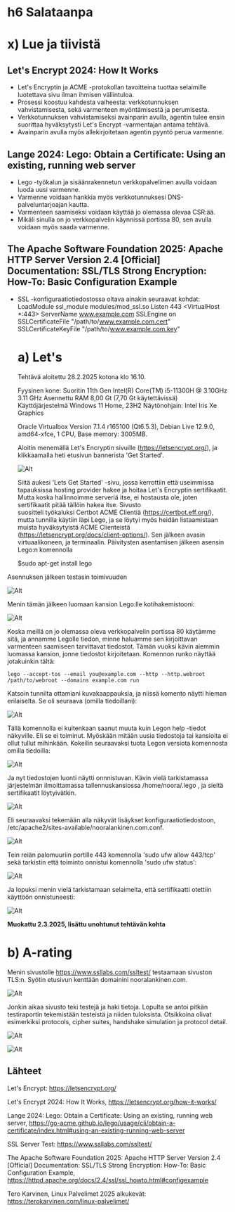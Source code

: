 # h6 Salataanpa

# x) Lue ja tiivistä

## Let's Encrypt 2024: How It Works

- Let's Encryptin ja ACME -protokollan tavoitteina tuottaa selaimille luotettava sivu ilman ihmisen väliintuloa.
- Prosessi koostuu kahdesta vaiheesta: verkkotunnuksen vahvistamisesta, sekä varmenteen myöntämisestä ja perumisesta.
- Verkkotunnuksen vahvistamiseksi avainparin avulla, agentin tulee ensin suorittaa hyväksytysti Let's Encrypt -varmentajan antama tehtävä.
- Avainparin avulla myös allekirjoitetaan agentin pyyntö perua varmenne.
  
## Lange 2024: Lego: Obtain a Certificate: Using an existing, running web server
- Lego -työkalun ja sisäänrakennetun verkkopalvelimen avulla voidaan luoda uusi varmenne. 
- Varmenne voidaan hankkia myös verkkotunnuksesi DNS-palveluntarjoajan kautta.
- Varmenteen saamiseksi voidaan käyttää jo olemassa olevaa CSR:ää.
- Mikäli sinulla on jo verkkopalvelin käynnissä portissa 80, sen avulla voidaan myös saada varmenne.

## The Apache Software Foundation 2025: Apache HTTP Server Version 2.4 [Official] Documentation: SSL/TLS Strong Encryption: How-To: Basic Configuration Example 
- SSL -konfiguraatiotiedostossa oltava ainakin seuraavat kohdat:
    LoadModule ssl_module modules/mod_ssl.so
      Listen 443
      <VirtualHost *:443>
        ServerName www.example.com
        SSLEngine on
        SSLCertificateFile "/path/to/www.example.com.cert"
        SSLCertificateKeyFile "/path/to/www.example.com.key"
    </VirtualHost>

    # a) Let's
  
  Tehtävä aloitettu 28.2.2025 kotona klo 16.10.
  
  Fyysinen kone: Suoritin 11th Gen Intel(R) Core(TM) i5-11300H @ 3.10GHz 3.11 GHz Asennettu RAM 8,00 Gt (7,70 Gt käytettävissä)       
  Käyttöjärjestelmä Windows 11 Home, 23H2 Näytönohjain: Intel Iris Xe Graphics

  Oracle Virtualbox Version 7.1.4 r165100 (Qt6.5.3), Debian Live 12.9.0, amd64-xfce, 1 CPU, Base memory: 3005MB. 
  
  Aloitin menemällä Let's Encryptin sivuille (https://letsencrypt.org/), ja klikkaamalla heti etusivun bannerista 'Get Started'.
  
  ![Alt](images/images/letsencrypt.png)

  
  Siitä aukesi 'Lets Get Started' -sivu, jossa kerrottiin että useimmissa tapauksissa hosting provider hakee ja hoitaa Let's Encryptin sertifikaatit. Mutta koska hallinnoimme serveriä itse, ei hostausta ole, joten sertifikaatit pitää tällöin hakea itse. Sivusto       
  suositteli
  työkaluksi Certbot ACME Clientiä (https://certbot.eff.org/), mutta tunnilla käytiin läpi Lego, ja se löytyi myös heidän listaamistaan muista hyväksytyistä ACME Clienteistä (https://letsencrypt.org/docs/client-options/).
  Sen jälkeen avasin virtuaalikoneen, ja terminaalin. Päivitysten asentamisen jälkeen asensin Lego:n komennolla

    $sudo apt-get install lego

Asennuksen jälkeen testasin toimivuuden

![Alt](images/images/lego.png)


Menin tämän jälkeen luomaan kansion Lego:lle kotihakemistooni:

![Alt](images/images/legokansio.png)


Koska meillä on jo olemassa oleva verkkopalvelin portissa 80 käytämme sitä, ja annamme Legolle tiedon, minne haluamme sen kirjoittavan varmenteen saamiseen tarvittavat tiedostot. Tämän vuoksi kävin aiemmin luomassa kansion, jonne tiedostot kirjoitetaan. Komennon runko näyttää jotakuinkin tältä:

    lego --accept-tos --email you@example.com --http --http.webroot /path/to/webroot --domains example.com run

Katsoin tunnilta ottamiani kuvakaappauksia, ja niissä komento näytti hieman erilaiselta. Se oli seuraava (omilla tiedoillani):

![Alt](images/images/yritys1.png)


Tällä komennolla ei kuitenkaan saanut muuta kuin Legon help -tiedot näkyville. Eli se ei toiminut. Myöskään mitään uusia tiedostoja tai kansioita ei ollut tullut mihinkään. Kokeilin seuraavaksi tuota Legon versiota komennosta omilla tiedoilla: 

![Alt](images/images/yritys2.png)


Ja nyt tiedostojen luonti näytti onnnistuvan. Kävin vielä tarkistamassa järjestelmän ilmoittamassa tallennuskansiossa /home/noora/.lego , ja sieltä sertifikaatit löytyivätkin.

![Alt](images/images/sertifikaatit.png)


Eli seuraavaksi tekemään alla näkyvät lisäykset konfiguraatiotiedostoon, /etc/apache2/sites-available/nooralankinen.com.conf. 

![Alt](images/images/konfiguraatio.png)


Tein reiän palomuuriin portille 443 komennolla 'sudo ufw allow 443/tcp' sekä tarkistin että toiminto onnistui komennolla 'sudo ufw status':

![Alt](images/images/ufw.png)


Ja lopuksi menin vielä tarkistamaan selaimelta, että sertifikaatti otettiin käyttöön onnistuneesti: 

![Alt](images/images/finaltest.png)



**Muokattu 2.3.2025, lisättu unohtunut tehtävän kohta**

# b) A-rating

Menin sivustolle https://www.ssllabs.com/ssltest/ testaamaan sivuston TLS:n. Syötin etusivun kenttään domainini nooralankinen.com. 

![Alt](images/images/ssltest.png)


Jonkin aikaa sivusto teki testejä ja haki tietoja. Lopulta se antoi pitkän testiraportin tekemistään testeistä ja niiden tuloksista. Otsikkoina olivat esimerkiksi protocols, cipher suites, handshake simulation ja protocol detail. 

![Alt](images/images/raport1.png)


![Alt](images/images/raportti21.png)

















  ## Lähteet

  Let's Encrypt: https://letsencrypt.org/

  Let's Encrypt 2024: How It Works, https://letsencrypt.org/how-it-works/

  Lange 2024: Lego: Obtain a Certificate: Using an existing, running web server, https://go-acme.github.io/lego/usage/cli/obtain-a-certificate/index.html#using-an-existing-running-web-server

  SSL Server Test: https://www.ssllabs.com/ssltest/

  The Apache Software Foundation 2025: Apache HTTP Server Version 2.4 [Official] Documentation: SSL/TLS Strong Encryption: How-To: Basic Configuration Example, https://httpd.apache.org/docs/2.4/ssl/ssl_howto.html#configexample

  Tero Karvinen, Linux Palvelimet 2025 alkukevät: https://terokarvinen.com/linux-palvelimet/
